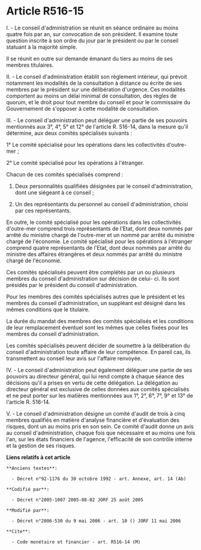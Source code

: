 # Article R516-15

I. - Le conseil d'administration se réunit en séance ordinaire au moins quatre fois par an, sur convocation de son président.
Il examine toute question inscrite à son ordre du jour par le président ou par le conseil statuant à la majorité simple.

Il se réunit en outre sur demande émanant du tiers au moins de ses membres titulaires.

II. - Le conseil d'administration établit son règlement intérieur, qui prévoit notamment les modalités de la consultation à
distance ou écrite de ses membres par le président sur une délibération d'urgence. Ces modalités comportent au moins un délai
minimal de consultation, des règles de quorum, et le droit pour tout membre du conseil et pour le commissaire du Gouvernement
de s'opposer à cette modalité de consultation.

III. - Le conseil d'administration peut déléguer une partie de ses pouvoirs mentionnés aux 3°, 4°, 5° et 12° de l'article R.
516-14, dans la mesure qu'il détermine, aux deux comités spécialisés suivants :

1° Le comité spécialisé pour les opérations dans les collectivités d'outre-mer ;

2° Le comité spécialisé pour les opérations à l'étranger.

Chacun de ces comités spécialisés comprend :

1. Deux personnalités qualifiées désignées par le conseil d'administration, dont une siégeant à ce conseil ;

2. Un des représentants du personnel au conseil d'administration, choisi par ces représentants.

En outre, le comité spécialisé pour les opérations dans les collectivités d'outre-mer comprend trois représentants de l'Etat,
dont deux nommés par arrêté du ministre chargé de l'outre-mer et un nommé par arrêté du ministre chargé de l'économie. Le
comité spécialisé pour les opérations à l'étranger comprend quatre représentants de l'Etat, dont deux nommés par arrêté du
ministre des affaires étrangères et deux nommés par arrêté du ministre chargé de l'économie.

Ces comités spécialisés peuvent être complétés par un ou plusieurs membres du conseil d'administration sur décision de celui-
ci. Ils sont présidés par le président du conseil d'administration.

Pour les membres des comités spécialisés autres que le président et les membres du conseil d'administration, un suppléant est
désigné dans les mêmes conditions que le titulaire.

La durée du mandat des membres des comités spécialisés et les conditions de leur remplacement éventuel sont les mêmes que
celles fixées pour les membres du conseil d'administration.

Les comités spécialisés peuvent décider de soumettre à la délibération du conseil d'administration toute affaire de leur
compétence. En pareil cas, ils transmettent au conseil leur avis sur l'affaire renvoyée.

IV. - Le conseil d'administration peut également déléguer une partie de ses pouvoirs au directeur général, qui lui rend
compte à chaque séance des décisions qu'il a prises en vertu de cette délégation. La délégation au directeur général est
exclusive de celles données aux comités spécialisés et ne peut porter sur les matières mentionnées aux 1°, 2°, 6°, 7°, 9° et
13° de l'article R. 516-14.

V. - Le conseil d'administration désigne un comité d'audit de trois à cinq membres qualifiés en matière d'analyse financière
et d'évaluation des risques, dont un au moins pris en son sein. Ce comité d'audit donne un avis au conseil d'administration,
chaque fois que nécessaire et au moins une fois l'an, sur les états financiers de l'agence, l'efficacité de son contrôle
interne et la gestion de ses risques.

**Liens relatifs à cet article**

	**Anciens textes**:

	  - Décret n°92-1176 du 30 octobre 1992 - art. Annexe, art. 14 (Ab)

	**Codifié par**:

	  - Décret n°2005-1007 2005-08-02 JORF 25 août 2005

	**Modifié par**:

	  - Décret n°2006-530 du 9 mai 2006 - art. 10 () JORF 11 mai 2006

	**Cite**:

	  - Code monétaire et financier - art. R516-14 (M)
